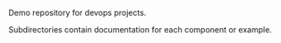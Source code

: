 Demo repository for devops projects.

Subdirectories contain documentation for each
component or example.
